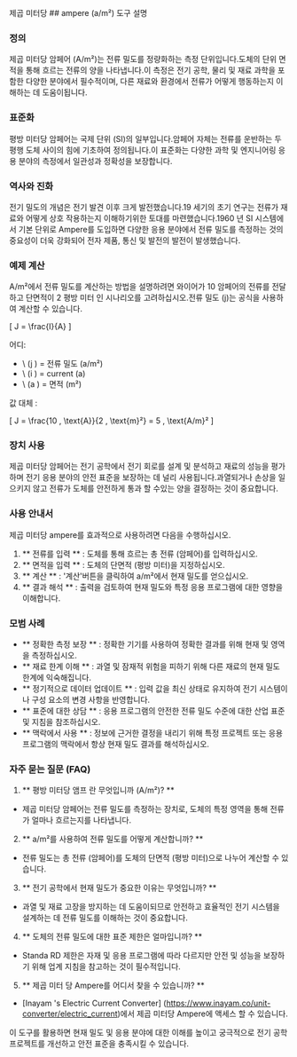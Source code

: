 제곱 미터당 ## ampere (a/m²) 도구 설명

### 정의
제곱 미터당 암페어 (A/m²)는 전류 밀도를 정량화하는 측정 단위입니다.도체의 단위 면적을 통해 흐르는 전류의 양을 나타냅니다.이 측정은 전기 공학, 물리 및 재료 과학을 포함한 다양한 분야에서 필수적이며, 다른 재료와 환경에서 전류가 어떻게 행동하는지 이해하는 데 도움이됩니다.

### 표준화
평방 미터당 암페어는 국제 단위 (SI)의 일부입니다.암페어 자체는 전류를 운반하는 두 평행 도체 사이의 힘에 기초하여 정의됩니다.이 표준화는 다양한 과학 및 엔지니어링 응용 분야의 측정에서 일관성과 정확성을 보장합니다.

### 역사와 진화
전기 밀도의 개념은 전기 발견 이후 크게 발전했습니다.19 세기의 초기 연구는 전류가 재료와 어떻게 상호 작용하는지 이해하기위한 토대를 마련했습니다.1960 년 SI 시스템에서 기본 단위로 Ampere를 도입하면 다양한 응용 분야에서 전류 밀도를 측정하는 것의 중요성이 더욱 강화되어 전자 제품, 통신 및 발전의 발전이 발생했습니다.

### 예제 계산
A/m²에서 전류 밀도를 계산하는 방법을 설명하려면 와이어가 10 암페어의 전류를 전달하고 단면적이 2 평방 미터 인 시나리오를 고려하십시오.전류 밀도 (j)는 공식을 사용하여 계산할 수 있습니다.

\[ J = \frac{I}{A} \]

어디:
- \ (j \) = 전류 밀도 (a/m²)
- \ (i \) = current (a)
- \ (a \) = 면적 (m²)

값 대체 :

\[ J = \frac{10 \, \text{A}}{2 \, \text{m}²} = 5 \, \text{A/m}² \]

### 장치 사용
제곱 미터당 암페어는 전기 공학에서 전기 회로를 설계 및 분석하고 재료의 성능을 평가하며 전기 응용 분야의 안전 표준을 보장하는 데 널리 사용됩니다.과열되거나 손상을 일으키지 않고 전류가 도체를 안전하게 통과 할 수있는 양을 결정하는 것이 중요합니다.

### 사용 안내서
제곱 미터당 ampere를 효과적으로 사용하려면 다음을 수행하십시오.
1. ** 전류를 입력 ** : 도체를 통해 흐르는 총 전류 (암페어)를 입력하십시오.
2. ** 면적을 입력 ** : 도체의 단면적 (평방 미터)을 지정하십시오.
3. ** 계산 ** : '계산'버튼을 클릭하여 a/m²에서 현재 밀도를 얻으십시오.
4. ** 결과 해석 ** : 출력을 검토하여 현재 밀도와 특정 응용 프로그램에 대한 영향을 이해합니다.

### 모범 사례
- ** 정확한 측정 보장 ** : 정확한 기기를 사용하여 정확한 결과를 위해 현재 및 영역을 측정하십시오.
- ** 재료 한계 이해 ** : 과열 및 잠재적 위험을 피하기 위해 다른 재료의 현재 밀도 한계에 익숙해집니다.
- ** 정기적으로 데이터 업데이트 ** : 입력 값을 최신 상태로 유지하여 전기 시스템이나 구성 요소의 변경 사항을 반영합니다.
- ** 표준에 대한 상담 ** : 응용 프로그램의 안전한 전류 밀도 수준에 대한 산업 표준 및 지침을 참조하십시오.
- ** 맥락에서 사용 ** : 정보에 근거한 결정을 내리기 위해 특정 프로젝트 또는 응용 프로그램의 맥락에서 항상 현재 밀도 결과를 해석하십시오.

### 자주 묻는 질문 (FAQ)

1. ** 평방 미터당 앰프 란 무엇입니까 (A/m²)? **
- 제곱 미터당 암페어는 전류 밀도를 측정하는 장치로, 도체의 특정 영역을 통해 전류가 얼마나 흐르는지를 나타냅니다.

2. ** a/m²를 사용하여 전류 밀도를 어떻게 계산합니까? **
- 전류 밀도는 총 전류 (암페어)를 도체의 단면적 (평방 미터)으로 나누어 계산할 수 있습니다.

3. ** 전기 공학에서 현재 밀도가 중요한 이유는 무엇입니까? **
- 과열 및 재료 고장을 방지하는 데 도움이되므로 안전하고 효율적인 전기 시스템을 설계하는 데 전류 밀도를 이해하는 것이 중요합니다.

4. ** 도체의 전류 밀도에 대한 표준 제한은 얼마입니까? **
- Standa RD 제한은 자재 및 응용 프로그램에 따라 다르지만 안전 및 성능을 보장하기 위해 업계 지침을 참고하는 것이 필수적입니다.

5. ** 제곱 미터 당 Ampere를 어디서 찾을 수 있습니까? **
- [Inayam 's Electric Current Converter] (https://www.inayam.co/unit-converter/electric_current)에서 제곱 미터당 Ampere에 액세스 할 수 있습니다.

이 도구를 활용하면 현재 밀도 및 응용 분야에 대한 이해를 높이고 궁극적으로 전기 공학 프로젝트를 개선하고 안전 표준을 충족시킬 수 있습니다.